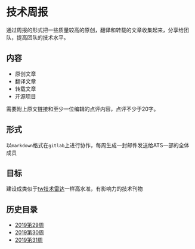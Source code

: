 # 技术周报

通过周报的形式把一些质量较高的原创，翻译和转载的文章收集起来，分享给团队，提高团队的技术水平。

## 内容

- 原创文章
- 翻译文章
- 转载文章
- 开源项目

需要附上原文链接和至少一位编辑的点评内容，点评不少于20字。

## 形式

以`markdown`格式在`gitlab`上进行协作，每周生成一封邮件发送给ATS一部的全体成员

## 目标

建设成类似于[tw技术雷达](https://www.thoughtworks.com/cn/radar)一样高水准，有影响力的技术刊物

## 历史目录

- [2019第29周](./2019w21.md)
- [2019第30周](./2019w30.md)
- [2019第31周](./2019w31.md)